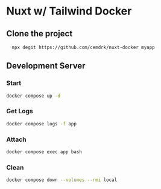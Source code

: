 # Nuxt w/ Tailwind Docker

## Clone the project

```
  npx degit https://github.com/cemdrk/nuxt-docker myapp
```

## Development Server

### Start

```bash
docker compose up -d
```

### Get Logs

```bash
docker compose logs -f app
```

### Attach

```bash
docker compose exec app bash
```

### Clean

```bash
docker compose down --volumes --rmi local
```

